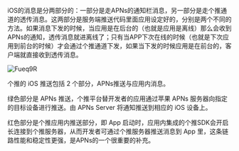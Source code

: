 iOS的消息是分两部分的：一部分是走APNs的通知栏消息，另一部分是走个推通道的透传消息。这两部分是服务端推送代码里面应用设定好的，分别是两个不同的方法。如果消息下发的时候，当应用是在后台的（也就是应用是离线）那么会收到APNs的通知，透传消息就进离线了；只有当APP下次在线的时候（也就是下次应用到前台的时候）才会通过个推通道下发，如果当下发的时候应用是在前台的，客户端就直接收到透传消息。

![Fueq9R](https://gitee.com/threecornerstones/ThreeCornerstones_Pic/raw/master/uPic/Fueq9R.png)

个推的 iOS 推送包括 2 个部分，APNs推送与应用内消息。

绿色部分是 APNs 推送，个推平台替开发者的应用通过苹果 APNs 服务器向指定的目标设备进行推送。由 APNs Server 将通知推送到相应的 iOS 设备上。

红色部分是个推应用内推送部分，即 App 启动时，应用内集成的个推SDK会开启长连接到个推服务器，从而开发者可通过个推服务器推送消息到 App 里，这条链路性能和稳定性更强，是APNs的一个很重要的补充。